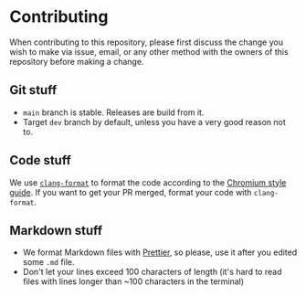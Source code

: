 # Contributing

When contributing to this repository, please first discuss the change you wish to make via
issue, email, or any other method with the owners of this repository before making a change.

## Git stuff

- `main` branch is stable. Releases are build from it.
- Target `dev` branch by default, unless you have a very good reason not to.

## Code stuff

We use [`clang-format`](https://clang.llvm.org/docs/ClangFormat.html) to format the code according
to the [Chromium style guide](https://chromium.googlesource.com/chromium/src/+/HEAD/styleguide/c++/c++.md).
If you want to get your PR merged, format your code with `clang-format`.

## Markdown stuff

- We format Markdown files with [Prettier](https://prettier.io/), so please, use it after you
  edited some `.md` file.
- Don't let your lines exceed 100 characters of length (it's hard to read files with lines
  longer than ~100 characters in the terminal)
